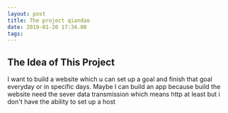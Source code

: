 ```yaml
---
layout: post
title: The project qiandao  
date: 2019-01-20 17:34.00
tags: 
---
```


## The Idea of This Project

I want to build a website which u can set up a goal and finish that goal everyday or in specific days. Maybe I can build an app because build the website need the sever data transmission which means http at least but i don't have the ability to set up a host